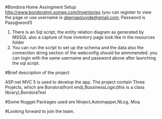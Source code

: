 
#Bondora Home Assingment Setup
http://www.bondorahm.somee.com/Inventories (you can register to view the page  or use username is gbengaoluyide@gmail.com, Password is Pass@word1) 
1. There is an Sql script, the entity relation diagram as generated by MSSQL also a capture of how inventory page look like in the resources folder 
2. You can run the script to set up the schema and the data also the connection string section of the webconfig should be ammmended.
you can login with the same username and password above after launching the sql script.

#Brief description of the project

ASP.net MVC 5 is used to develop the app.
The project contain Three Projects, which are Bondora(front end),BussinessLogic(this is a class library),BondoraTest

#Some Nugget Packages used are
Ninject,Automapper,NLog, Moq

#Looking forward to join the team.
